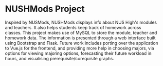 # NUSHMods Project

Inspired by NUSMods, NUSHMods displays info about NUS High's modules and teachers. It also helps students keep track of homework across classes. This project makes use of MySQL to store the module, teacher and homework data. The information is presented through a web interface built using Bootstrap and Flask. Future work includes porting over the application to Vue.js for the frontend, and providing more help in choosing majors, via options for viewing majoring options, forecasting their future workload in hours, and visualising prerequisite/corequisite graphs.


